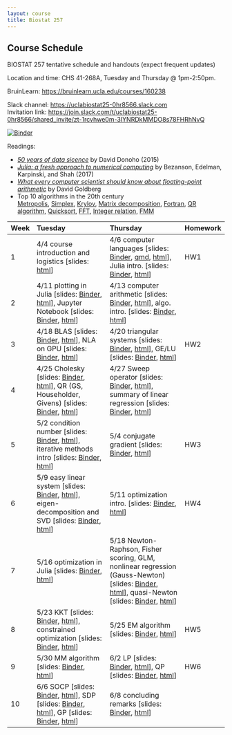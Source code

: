 ```yaml
---
layout: course
title: Biostat 257
---
```


## Course Schedule

BIOSTAT 257 tentative schedule and handouts (expect frequent updates)

Location and time: CHS 41-268A, Tuesday and Thursday @ 1pm-2:50pm.

BruinLearn: <https://bruinlearn.ucla.edu/courses/160238>

Slack channel: <https://uclabiostat25-0hr8566.slack.com>   
Invitation link: <https://join.slack.com/t/uclabiostat25-0hr8566/shared_invite/zt-1rcvhwe0m-3IYNRDkMMDO8s78FHRhNvQ>

[![Binder](https://mybinder.org/badge_logo.svg)](https://mybinder.org/v2/gh/ucla-biostat-257/2023spring/master)

Readings:  

* [_50 years of data sicence_](../readings/Donoho15FiftyYearsDataScience.pdf) by David Donoho (2015)  
* [_Julia: a fresh approach to numerical computing_](../readings/BezansonEdelmanKarpinskiShah17Julia.pdf) by Bezanson, Edelman, Karpinski, and Shah (2017)  
* [_What every computer scientist should know about floating-point arithmetic_](../readings/Goldberg91FloatingPoint.pdf) by David Goldberg  
* Top 10 algorithms in the 20th century  
[Metropolis](../readings/metropolis.pdf), [Simplex](../readings/simplex.pdf), [Krylov](../readings/krylov.pdf), [Matrix decomposition](../readings/decomp.pdf), [Fortran](../readings/fortran.pdf), [QR algorithm](../readings/qr.pdf), [Quicksort](../readings/qsort.pdf), [FFT](../readings/fft.pdf), [Integer relation](../readings/integer.pdf), [FMM](../readings/fmm.pdf)  

| Week | Tuesday | Thursday | Homework |
|:-----------|:-----------|:------------|:------------|
| 1 | 4/4 course introduction and logistics \[slides: [html](../slides/01-intro/intro.html)\] | 4/6 computer languages \[slides: [Binder](https://mybinder.org/v2/gh/ucla-biostat-257/2023spring/master?filepath=slides%2F02-langs%2Flangs.ipynb), [qmd](https://raw.githubusercontent.com/ucla-biostat-257/2023spring/master/slides/02-langs/langs.qmd), [html](../slides/02-langs/langs.html)\], Julia intro. \[slides: [Binder](https://mybinder.org/v2/gh/ucla-biostat-257/2023spring/master?filepath=slides%2F03-juliaintro%2Fjuliaintro.ipynb), [html](../slides/03-juliaintro/juliaintro.html)\] | HW1 |
| 2 | 4/11 plotting in Julia \[slides: [Binder](https://mybinder.org/v2/gh/ucla-biostat-257/2023spring/master?filepath=slides%2F04-juliaplot%2Fjuliaplots.ipynb), [html](../slides/04-juliaplot/juliaplots.html)\], Jupyter Notebook \[slides: [Binder](https://mybinder.org/v2/gh/ucla-biostat-257/2023spring/master?filepath=slides%2F05-jupyter%2Fjupyter.ipynb), [html](../slides/05-jupyter/jupyter.html)\] | 4/13 computer arithmetic \[slides: [Binder](https://mybinder.org/v2/gh/ucla-biostat-257/2023spring/master?filepath=slides%2F06-arith%2Farith.ipynb), [html](../slides/06-arith/arith.html)\], algo. intro. \[slides: [Binder](https://mybinder.org/v2/gh/ucla-biostat-257/2023spring/master?filepath=slides%2F07-algo%2Falgo.ipynb), [html](../slides/07-algo/algo.html)\] | |
| 3 | 4/18 BLAS \[slides: [Binder](https://mybinder.org/v2/gh/ucla-biostat-257/2023spring/master?filepath=slides%2F08-numalgintro%2Fnumalgintro.ipynb), [html](../slides/08-numalgintro/numalgintro.html)\], NLA on GPU \[slides: [Binder](https://mybinder.org/v2/gh/ucla-biostat-257/2023spring/master?filepath=slides%2F09-juliagpu%2Fjuliagpu.ipynb), [html](../slides/09-juliagpu/juliagpu.html)\] | 4/20 triangular systems \[slides: [Binder](https://mybinder.org/v2/gh/ucla-biostat-257/2023spring/master?filepath=slides%2F10-trisys%2Ftrisys.ipynb), [html](../slides/10-trisys/trisys.html)\], GE/LU \[slides: [Binder](https://mybinder.org/v2/gh/ucla-biostat-257/2023spring/master?filepath=slides%2F11-gelu%2Fgelu.ipynb), [html](../slides/11-gelu/gelu.html)\] | HW2 |
| 4 | 4/25 Cholesky \[slides: [Binder](https://mybinder.org/v2/gh/ucla-biostat-257/2023spring/master?filepath=slides%2F12-chol%2Fchol.ipynb), [html](../slides/12-chol/chol.html)\], QR (GS, Householder, Givens) \[slides: [Binder](https://mybinder.org/v2/gh/ucla-biostat-257/2023spring/master?filepath=slides%2F13-qr%2Fqr.ipynb), [html](../slides/13-qr/qr.html)\] | 4/27 Sweep operator \[slides: [Binder](https://mybinder.org/v2/gh/ucla-biostat-257/2023spring/master?filepath=slides%2F14-sweep%2Fsweep.ipynb), [html](../slides/14-sweep/sweep.html)\], summary of linear regression \[slides: [Binder](https://mybinder.org/v2/gh/ucla-biostat-257/2023spring/master?filepath=slides%2F15-linreg%2Flinreg.ipynb), [html](../slides/15-linreg/linreg.html)\] | |
| 5 | 5/2 condition number \[slides: [Binder](https://mybinder.org/v2/gh/ucla-biostat-257/2023spring/master?filepath=slides%2F16-cond%2Fcond.ipynb), [html](../slides/16-cond/cond.html)\], iterative methods intro \[slides: [Binder](https://mybinder.org/v2/gh/ucla-biostat-257/2023spring/master?filepath=slides%2F17-iterative%iterative.ipynb), [html](../slides/17-iterative/iterative.html)\] | 5/4 conjugate gradient  \[slides: [Binder](https://mybinder.org/v2/gh/ucla-biostat-257/2023spring/master?filepath=slides%2F18-cg%cg.ipynb), [html](../slides/18-cg/cg.html)\] | HW3 |
| 6 | 5/9 easy linear system \[slides: [Binder](https://mybinder.org/v2/gh/ucla-biostat-257/2023spring/master?filepath=slides%2F19-easylineq%easylineq.ipynb), [html](../slides/19-easylineq/easylineq.html)\], eigen-decomposition and SVD \[slides: [Binder](https://mybinder.org/v2/gh/ucla-biostat-257/2023spring/master?filepath=slides%2F20-eigsvd%eigsvd.ipynb), [html](../slides/20-eigsvd/eigsvd.html)\] | 5/11 optimization intro. \[slides: [Binder](https://mybinder.org/v2/gh/ucla-biostat-257/2023spring/master?filepath=slides%2F21-optmintro%optmintro.ipynb), [html](../slides/21-optmintro/optmintro.html)\] | HW4 | 
| 7 | 5/16 optimization in Julia \[slides: [Binder](https://mybinder.org/v2/gh/ucla-biostat-257/2023spring/master?filepath=slides%2F22-juliaopt%juliaopt.ipynb), [html](../slides/22-juliaopt/juliaopt.html)\] | 5/18 Newton-Raphson, Fisher scoring, GLM, nonlinear regression (Gauss-Newton) \[slides: [Binder](https://mybinder.org/v2/gh/ucla-biostat-257/2023spring/master?filepath=slides%2F23-newton%newton.ipynb), [html](../slides/23-newton/newton.html)\], quasi-Newton \[slides: [Binder](https://mybinder.org/v2/gh/ucla-biostat-257/2023spring/master?filepath=slides%2F24-quasinewton%quasinewton.ipynb), [html](../slides/24-quasinewton/quasinewton.html)\] | |  
| 8 | 5/23 KKT \[slides: [Binder](https://mybinder.org/v2/gh/ucla-biostat-257/2023spring/master?filepath=slides%2F27-kkt%kkt.ipynb), [html](../slides/27-kkt/kkt.html)\], constrained optimization \[slides: [Binder](https://mybinder.org/v2/gh/ucla-biostat-257/2023spring/master?filepath=slides%2F28-newtoncontr%newton_constr.ipynb), [html](../slides/28-newtoncontr/newton_constr.html)\] | 5/25 EM algorithm \[slides: [Binder](https://mybinder.org/v2/gh/ucla-biostat-257/2023spring/master?filepath=slides%2F25-em%em.ipynb), [html](../slides/25-em/em.html)\] | HW5 |  
| 9 | 5/30 MM algorithm \[slides: [Binder](https://mybinder.org/v2/gh/ucla-biostat-257/2023spring/master?filepath=slides%2F26-mm%mm.ipynb), [html](../slides/26-mm/mm.html)\] | 6/2 LP \[slides: [Binder](https://mybinder.org/v2/gh/ucla-biostat-257/2023spring/master?filepath=slides%2F29-lp%lp.ipynb), [html](../slides/29-lp/lp.html)\], QP \[slides: [Binder](https://mybinder.org/v2/gh/ucla-biostat-257/2023spring/master?filepath=slides%2F30-qp%qp.ipynb), [html](../slides/30-qp/qp.html)\] | HW6 |  
| 10 | 6/6 SOCP \[slides: [Binder](https://mybinder.org/v2/gh/ucla-biostat-257/2023spring/master?filepath=slides%2F31-socp%socp.ipynb), [html](../slides/31-socp/socp.html)\], SDP \[slides: [Binder](https://mybinder.org/v2/gh/ucla-biostat-257/2023spring/master?filepath=slides%2F33-sdp%sdp.ipynb), [html](../slides/33-sdp/sdp.html)\], GP \[slides: [Binder](https://mybinder.org/v2/gh/ucla-biostat-257/2023spring/master?filepath=slides%2F32-gp%gp.ipynb), [html](../slides/32-gp/gp.html)\] | 6/8 concluding remarks \[slides: [Binder](https://mybinder.org/v2/gh/ucla-biostat-257/2023spring/master?filepath=slides%2F34-coda%coda.ipynb), [html](../slides/34-coda/coda.html)\] | |  
